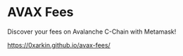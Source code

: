 # AVAX Fees

Discover your fees on Avalanche C-Chain with Metamask!

https://0xarkin.github.io/avax-fees/
